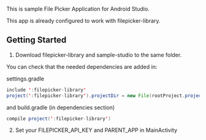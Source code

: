 This is sample File Picker Application for Android Studio.

This app is already configured to work with filepicker-library.

## Getting Started

1. Download filepicker-library and sample-studio to the same folder.

  You can check that the needed dependencies are added in:

  settings.gradle

  ```java
  include ':filepicker-library'
  project(':filepicker-library').projectDir = new File(rootProject.projectDir, '../filepicker-library')
  ```

  and build.gradle (in dependencies section)

  ```java
  compile project(':filepicker-library')
  ```

2. Set your FILEPICKER_API_KEY and PARENT_APP in MainActivity